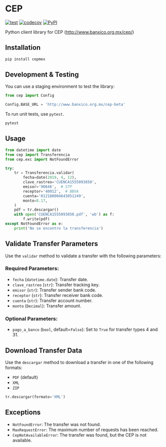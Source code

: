 # CEP

[![test](https://github.com/cuenca-mx/cep-python/workflows/test/badge.svg)](https://github.com/cuenca-mx/cep-python/actions?query=workflow%3Atest)
[![codecov](https://codecov.io/gh/cuenca-mx/cep-python/branch/master/graph/badge.svg)](https://codecov.io/gh/cuenca-mx/cep-python)
[![PyPI](https://img.shields.io/pypi/v/cepmex.svg)](https://pypi.org/project/cepmex/)

Python client library for CEP (http://www.banxico.org.mx/cep/)


## Installation

```bash
pip install cepmex
```

## Development & Testing

You can use a staging environment to test the library:

```python
from cep import Config

Config.BASE_URL = 'http://www.banxico.org.mx/cep-beta'
```

To run unit tests, use `pytest`.
```bash
pytest
```

## Usage

```python
from datetime import date
from cep import Transferencia
from cep.exc import NotFoundError

try:
    tr = Transferencia.validar(
        fecha=date(2019, 4, 12),
        clave_rastreo='CUENCA1555093850',
        emisor='90646',  # STP
        receptor='40012',  # BBVA
        cuenta='012180004643051249',
        monto=8.17,
    )
    pdf = tr.descargar()
    with open('CUENCA1555093850.pdf', 'wb') as f:
        f.write(pdf)
except NotFoundError as e:
    print('No se encontro la transferencia')
```

## Validate Transfer Parameters

Use the `validar` method to validate a transfer with the following parameters:

### Required Parameters:
- `fecha` (`datetime.date`): Transfer date.
- `clave_rastreo` (`str`): Transfer tracking key.
- `emisor` (`str`): Transfer sender bank code.
- `receptor` (`str`): Transfer receiver bank code.
- `cuenta` (`str`): Transfer account number.
- `monto` (`Decimal`): Transfer amount.

### Optional Parameters:
- `pago_a_banco` (`bool`, default=`False`): Set to `True` for transfer types 4 and 31.

## Download Transfer Data

Use the `descargar` method to download a transfer in one of the following formats:
- `PDF` (default)
- `XML`
- `ZIP`

```python
tr.descargar(formato='XML')
```

## Exceptions

- `NotFoundError`: The transfer was not found.
- `MaxRequestError`: The maximum number of requests has been reached.
- `CepNotAvailableError`: The transfer was found, but the CEP is not available.

